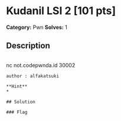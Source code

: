 # Kudanil LSI 2 [101 pts]

**Category:** Pwn
**Solves:** 1

## Description
>```
nc not.codepwnda.id 30002
```
author : alfakatsuki

**Hint**
* 

## Solution

### Flag


